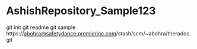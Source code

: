 # AshishRepository_Sample123

git init
git readme
git sample
https://abohra@safetydance.premierinc.com/stash/scm/~abohra/theradoc.git
